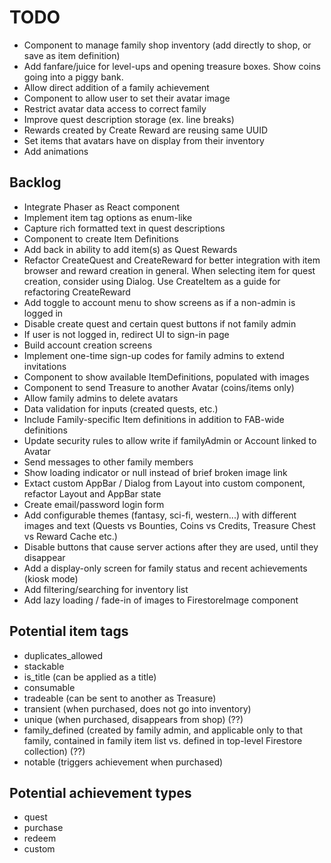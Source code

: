 # TODO

- Component to manage family shop inventory (add directly to shop, or save as item definition)
- Add fanfare/juice for level-ups and opening treasure boxes. Show coins going into a piggy bank.
- Allow direct addition of a family achievement
- Component to allow user to set their avatar image
- Restrict avatar data access to correct family
- Improve quest description storage (ex. line breaks)
- Rewards created by Create Reward are reusing same UUID
- Set items that avatars have on display from their inventory
- Add animations

## Backlog

- Integrate Phaser as React component
- Implement item tag options as enum-like
- Capture rich formatted text in quest descriptions
- Component to create Item Definitions
- Add back in ability to add item(s) as Quest Rewards
- Refactor CreateQuest and CreateReward for better integration with item browser and reward creation in general. When selecting item for quest creation, consider using Dialog. Use CreateItem as a guide for refactoring CreateReward
- Add toggle to account menu to show screens as if a non-admin is logged in
- Disable create quest and certain quest buttons if not family admin
- If user is not logged in, redirect UI to sign-in page
- Build account creation screens
- Implement one-time sign-up codes for family admins to extend invitations
- Component to show available ItemDefinitions, populated with images
- Component to send Treasure to another Avatar (coins/items only)
- Allow family admins to delete avatars
- Data validation for inputs (created quests, etc.)
- Include Family-specific Item definitions in addition to FAB-wide definitions
- Update security rules to allow write if familyAdmin or Account linked to Avatar
- Send messages to other family members
- Show loading indicator or null instead of brief broken image link
- Extact custom AppBar / Dialog from Layout into custom component, refactor Layout and AppBar state
- Create email/password login form
- Add configurable themes (fantasy, sci-fi, western...) with different images and text (Quests vs Bounties, Coins vs Credits, Treasure Chest vs Reward Cache etc.)
- Disable buttons that cause server actions after they are used, until they disappear
- Add a display-only screen for family status and recent achievements (kiosk mode)
- Add filtering/searching for inventory list
- Add lazy loading / fade-in of images to FirestoreImage component

## Potential item tags

- duplicates_allowed
- stackable
- is_title (can be applied as a title)
- consumable
- tradeable (can be sent to another as Treasure)
- transient (when purchased, does not go into inventory)
- unique (when purchased, disappears from shop) (??)
- family_defined (created by family admin, and applicable only to that family, contained in family item list vs. defined in top-level Firestore collection) (??)
- notable (triggers achievement when purchased)

## Potential achievement types

- quest
- purchase
- redeem
- custom
